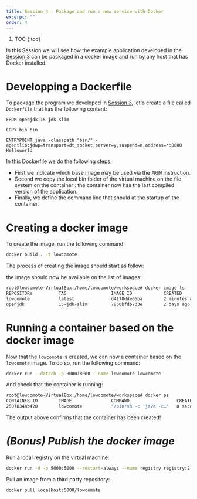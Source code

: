 ```yaml
---
title: Session 4 - Package and run a new service with Docker
excerpt: ""
order: 4
---
```


1. TOC
{:toc}


In this Session we will see how the example application developed in the [Session 3](/session3_develop.html) can be packaged in a docker image and run by any host that has Docker installed.

# Developping a Dockerfile

To package the program we developed in [Session 3](session3_develop.html), let's create a file called `Dockerfile`
that has the following content:

```
FROM openjdk:15-jdk-slim

COPY bin bin

ENTRYPOINT java -classpath "bin/" -agentlib:jdwp=transport=dt_socket,server=y,suspend=n,address=*:8000 Helloworld
```

In this Dockerfile we do the following steps:
- First we indicate which base image may be used via the `FROM` instruction.
- Second we copy the local bin folder of the virtual machine on the file system on the container : the container now has the last compiled version of the application.
- Finally, we define the command line that should at the startup of the container.


# Creating a docker image

To create the image, run the following command

```bash
docker build . -t lowcomote
```

The process of creating the image should start as follow:
<script id="asciicast-301205" src="https://asciinema.org/a/301205.js"  data-size="small" data-cols="100" data-rows="30" async></script>


the image should now be available on the list of images:

```bash
root@lowcomote-VirtualBox:/home/lowcomote/workspace# docker image ls
REPOSITORY          TAG                 IMAGE ID            CREATED             SIZE
lowcomote           latest              d4178dde65ba        2 minutes ago       413MB
openjdk             15-jdk-slim         7850bfdb733e        2 days ago          413MB
```

# Running a container based on the docker image

Now that the `lowcomote` is created, we can now a container based on the `lowcomote` image. To do so, run the following command:

```bash
docker run --detach -p 8000:8000 --name lowcomote lowcomote
```

And check that the container is running:
```bash
root@lowcomote-VirtualBox:/home/lowcomote/workspace# docker ps
CONTAINER ID        IMAGE               COMMAND                  CREATED             STATUS              PORTS                    NAMES
2507834ab420        lowcomote           "/bin/sh -c 'java -c…"   8 seconds ago       Up 4 seconds        0.0.0.0:8000->8000/tcp   lowcomote
```

The output above confirms that the container has been created!

# *(Bonus) Publish the docker image*

Run a local registry on the virtual machine:

```bash
docker run -d -p 5000:5000 --restart=always --name registry registry:2
```


Pull an image from a third party repository:
```bash
docker pull localhost:5000/lowcomote
```
